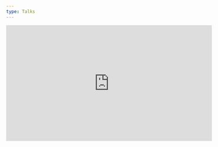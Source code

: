 ```yaml
---
type: Talks
---
```


<iframe width="560" height="315" src="https://www.youtube-nocookie.com/embed/rMI_ZC-DVAM" title="YouTube video player" frameborder="0" allow="accelerometer; autoplay; clipboard-write; encrypted-media; gyroscope; picture-in-picture" allowfullscreen></iframe>